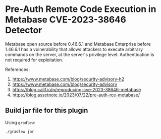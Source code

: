 # Pre-Auth Remote Code Execution in Metabase CVE-2023-38646 Detector

Metabase open source before 0.46.6.1 and Metabase Enterprise before 1.46.6.1 has
a vulnerability that allows attackers to execute arbitrary commands on the
server, at the server's privilege level. Authentication is not required for
exploitation.

References:

1.  https://www.metabase.com/blog/security-advisory-h2
2.  https://www.metabase.com/blog/security-advisory
3.  https://blog.calif.io/p/reproducing-cve-2023-38646-metabase
4.  https://blog.assetnote.io/2023/07/22/pre-auth-rce-metabase/

## Build jar file for this plugin

Using `gradlew`:

```shell
./gradlew jar
```
